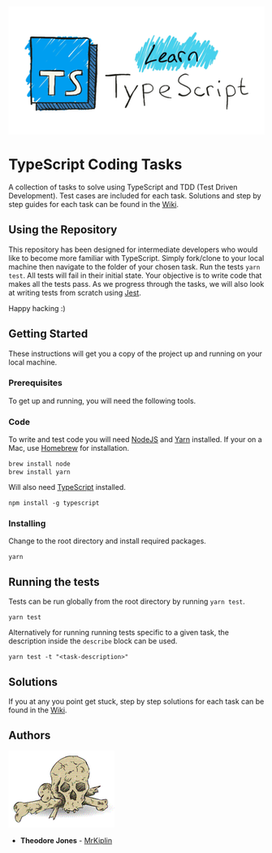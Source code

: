 ![](assets/mrkiplin-learn-typescript-banner.gif)

# TypeScript Coding Tasks

A collection of tasks to solve using TypeScript and TDD (Test Driven Development). Test cases are included for each task. Solutions and step by step guides for each task can be found in the [Wiki](https://github.com/MrKiplin/learn-typescript/wiki).

## Using the Repository

This repository has been designed for intermediate developers who would like to become more familiar with TypeScript. Simply fork/clone to your local machine then navigate to the folder of your chosen task. Run the tests `yarn test`. All tests will fail in their initial state. Your objective is to write code that makes all the tests pass. As we progress through the tasks, we will also look at writing tests from scratch using [Jest](https://jestjs.io/).

Happy hacking :)

## Getting Started

These instructions will get you a copy of the project up and running on your local machine.

### Prerequisites

To get up and running, you will need the following tools.

### Code

To write and test code you will need [NodeJS](https://nodejs.org/en/) and [Yarn](https://yarnpkg.com/lang/en/) installed. If your on a Mac, use [Homebrew](https://docs.brew.sh/Installation) for installation.

```
brew install node
brew install yarn
```

Will also need [TypeScript](https://www.typescriptlang.org/) installed.

```
npm install -g typescript
```

### Installing

Change to the root directory and install required packages.

```
yarn
```

## Running the tests

Tests can be run globally from the root directory by running `yarn test`.

```
yarn test
```

Alternatively for running running tests specific to a given task, the description inside the `describe` block can be used.

```
yarn test -t "<task-description>"
```

## Solutions

If you at any you point get stuck, step by step solutions for each task can be found in the [Wiki](https://github.com/MrKiplin/learn-typescript/wiki).

## Authors

![](assets/mrkiplin-icon.gif)

- **Theodore Jones** - [MrKiplin](https://github.com/MrKiplin)
